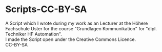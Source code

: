 # Scripts-CC-BY-SA

A Script which I wrote during my work as an Lecturer at the Höhere Fachschule Uster for the course "Grundlagen Kommunikation" for "dipl. Techniker HF Automation".  
I made the Script open under the Creative Commons Licence.  
CC-BY-SA
